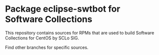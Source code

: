 # Package eclipse-swtbot for Software Collections

This repository contains sources for RPMs that are used
to build Software Collections for CentOS by SCLo SIG.

Find other branches for specific sources.
